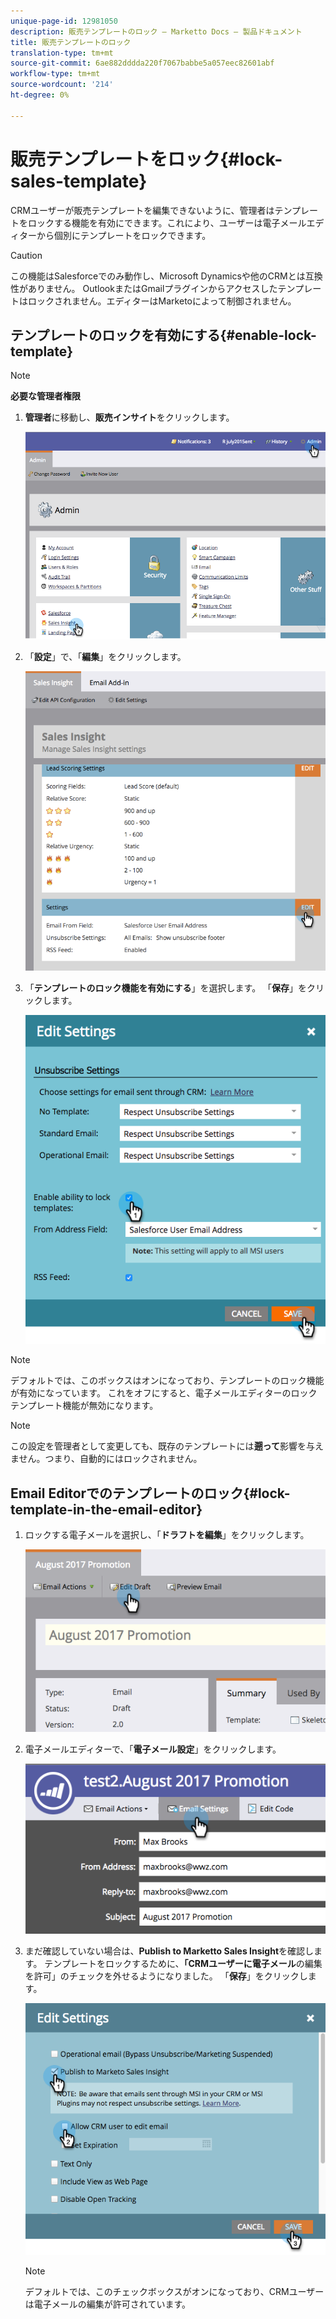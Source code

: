 ```yaml
---
unique-page-id: 12981050
description: 販売テンプレートのロック — Marketto Docs — 製品ドキュメント
title: 販売テンプレートのロック
translation-type: tm+mt
source-git-commit: 6ae882dddda220f7067babbe5a057eec82601abf
workflow-type: tm+mt
source-wordcount: '214'
ht-degree: 0%

---
```



# 販売テンプレートをロック{#lock-sales-template}

CRMユーザーが販売テンプレートを編集できないように、管理者はテンプレートをロックする機能を有効にできます。これにより、ユーザーは電子メールエディターから個別にテンプレートをロックできます。

>[!CAUTION]
>
>この機能はSalesforceでのみ動作し、Microsoft Dynamicsや他のCRMとは互換性がありません。 OutlookまたはGmailプラグインからアクセスしたテンプレートはロックされません。エディターはMarketoによって制御されません。

## テンプレートのロックを有効にする{#enable-lock-template}

>[!NOTE]
>
>**必要な管理者権限**

1. **管理者**&#x200B;に移動し、**販売インサイト**&#x200B;をクリックします。

   ![](assets/1.png)

1. 「**設定**」で、「**編集**」をクリックします。

   ![](assets/2.png)

1. 「**テンプレートのロック機能を有効にする**」を選択します。 「**保存**」をクリックします。

   ![](assets/image2017-10-9-8-3a19-3a45.png)

>[!NOTE]
>
>デフォルトでは、このボックスはオンになっており、テンプレートのロック機能が有効になっています。 これをオフにすると、電子メールエディターのロックテンプレート機能が無効になります。

>[!NOTE]
>
>この設定を管理者として変更しても、既存のテンプレートには&#x200B;**遡って**&#x200B;影響を与えません。つまり、自動的にはロックされません。

## Email Editorでのテンプレートのロック{#lock-template-in-the-email-editor}

1. ロックする電子メールを選択し、「**ドラフトを編集**」をクリックします。

   ![](assets/5.png)

1. 電子メールエディターで、「**電子メール設定**」をクリックします。

   ![](assets/6.png)

1. まだ確認していない場合は、**Publish to Marketto Sales Insight**&#x200B;を確認します。 テンプレートをロックするために、**「CRMユーザーに電子メール**&#x200B;の編集を許可」のチェックを外せるようになりました。 「**保存**」をクリックします。

   ![](assets/7.png)

   >[!NOTE]
   >
   >デフォルトでは、このチェックボックスがオンになっており、CRMユーザーは電子メールの編集が許可されています。
